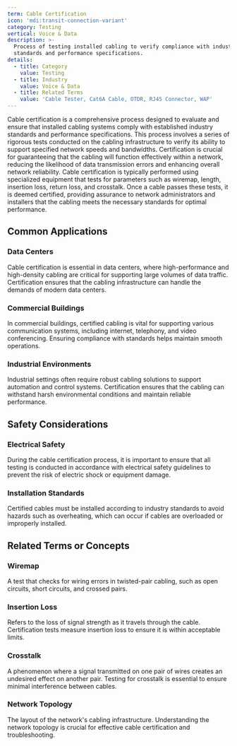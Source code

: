 ```yaml
---
term: Cable Certification
icon: 'mdi:transit-connection-variant'
category: Testing
vertical: Voice & Data
description: >-
  Process of testing installed cabling to verify compliance with industry
  standards and performance specifications.
details:
  - title: Category
    value: Testing
  - title: Industry
    value: Voice & Data
  - title: Related Terms
    value: 'Cable Tester, Cat6A Cable, OTDR, RJ45 Connector, WAP'
---
```

Cable certification is a comprehensive process designed to evaluate and ensure that installed cabling systems comply with established industry standards and performance specifications. This process involves a series of rigorous tests conducted on the cabling infrastructure to verify its ability to support specified network speeds and bandwidths. Certification is crucial for guaranteeing that the cabling will function effectively within a network, reducing the likelihood of data transmission errors and enhancing overall network reliability. Cable certification is typically performed using specialized equipment that tests for parameters such as wiremap, length, insertion loss, return loss, and crosstalk. Once a cable passes these tests, it is deemed certified, providing assurance to network administrators and installers that the cabling meets the necessary standards for optimal performance.

## Common Applications

### Data Centers
Cable certification is essential in data centers, where high-performance and high-density cabling are critical for supporting large volumes of data traffic. Certification ensures that the cabling infrastructure can handle the demands of modern data centers.

### Commercial Buildings
In commercial buildings, certified cabling is vital for supporting various communication systems, including internet, telephony, and video conferencing. Ensuring compliance with standards helps maintain smooth operations.

### Industrial Environments
Industrial settings often require robust cabling solutions to support automation and control systems. Certification ensures that the cabling can withstand harsh environmental conditions and maintain reliable performance.

## Safety Considerations

### Electrical Safety
During the cable certification process, it is important to ensure that all testing is conducted in accordance with electrical safety guidelines to prevent the risk of electric shock or equipment damage.

### Installation Standards
Certified cables must be installed according to industry standards to avoid hazards such as overheating, which can occur if cables are overloaded or improperly installed.

## Related Terms or Concepts

### Wiremap
A test that checks for wiring errors in twisted-pair cabling, such as open circuits, short circuits, and crossed pairs.

### Insertion Loss
Refers to the loss of signal strength as it travels through the cable. Certification tests measure insertion loss to ensure it is within acceptable limits.

### Crosstalk
A phenomenon where a signal transmitted on one pair of wires creates an undesired effect on another pair. Testing for crosstalk is essential to ensure minimal interference between cables.

### Network Topology
The layout of the network's cabling infrastructure. Understanding the network topology is crucial for effective cable certification and troubleshooting.
